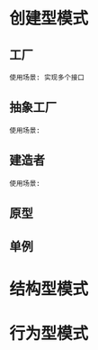 # 创建型模式

## 工厂
    使用场景: 实现多个接口
## 抽象工厂
    使用场景: 
## 建造者
    使用场景: 
## 原型 
## 单例

# 结构型模式

# 行为型模式

